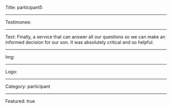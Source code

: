Title: participant5

----

Testimonee:

----

Text: Finally, a service that can answer all our questions so we can make an informed decision for our son. It was absolutely critical and so helpful.

----

Img:

----

Logo:

----

Category: participant

----

Featured: true
